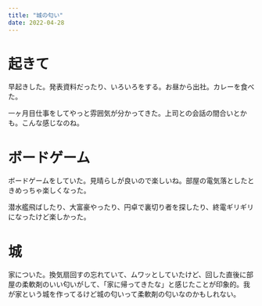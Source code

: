 ```yaml
---
title: "城の匂い"
date: 2022-04-28
---
```


# 起きて
早起きした。発表資料だったり、いろいろをする。お昼から出社。カレーを食べた。

一ヶ月目仕事をしてやっと雰囲気が分かってきた。上司との会話の間合いとかも。こんな感じなのね。

# ボードゲーム
ボードゲームをしていた。見晴らしが良いので楽しいね。部屋の電気落としたときめっちゃ楽しくなった。

潜水艦飛ばしたり、大富豪やったり、円卓で裏切り者を探したり、終電ギリギリになったけど楽しかった。


# 城
家についた。換気扇回すの忘れていて、ムワッとしていたけど、回した直後に部屋の柔軟剤のいい匂いがして、「家に帰ってきたな」と感じたことが印象的。我が家という城を作ってるけど城の匂いって柔軟剤の匂いなのかもしれない。